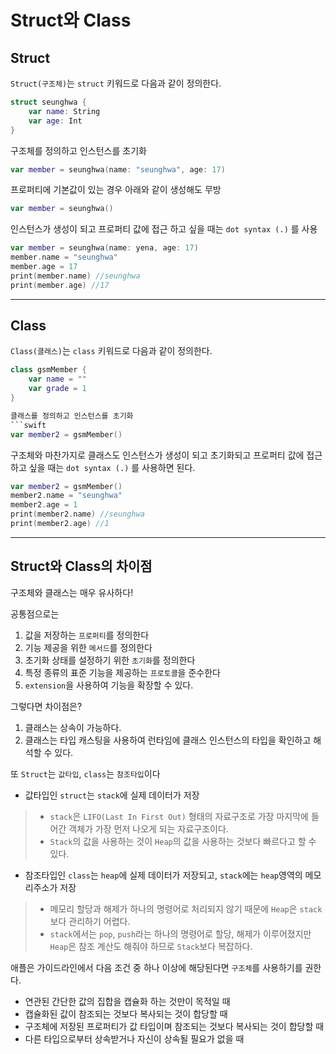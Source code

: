 # Struct와 Class

## Struct 
`Struct(구조체)`는 `struct` 키워드로 다음과 같이 정의한다.
```swift
struct seunghwa {
    var name: String
    var age: Int
}
```

구조체를 정의하고 인스턴스를 초기화 
```swift
var member = seunghwa(name: "seunghwa", age: 17)
```

프로퍼티에 기본값이 있는 경우 아래와 같이 생성해도 무방
```swift
var member = seunghwa()
```

인스턴스가 생성이 되고 프로퍼티 값에 접근 하고 싶을 때는 `dot syntax (.)` 를 사용
```swift
var member = seunghwa(name: yena, age: 17)
member.name = "seunghwa"
member.age = 17
print(member.name) //seunghwa
print(member.age) //17
```

***

## Class

`Class(클래스)`는 `class` 키워드로 다음과 같이 정의한다.
```swift
class gsmMember {
    var name = ""
    var grade = 1
}

클래스를 정의하고 인스턴스를 초기화 
```swift
var member2 = gsmMember()
```

구조체와 마찬가지로 클래스도 인스턴스가 생성이 되고 초기화되고 프로퍼티 값에 접근 하고 싶을 때는 `dot syntax (.)` 를 사용하면 된다.
```swift
var member2 = gsmMember()
member2.name = "seunghwa"
member2.age = 1
print(member2.name) //seunghwa
print(member2.age) //1
```

***

## Struct와 Class의 차이점

구조체와 클래스는 매우 유사하다!

공통점으로는 
1. 값을 저장하는 `프로퍼티`를 정의한다
2. 기능 제공을 위한 `메서드`를 정의한다
3. 초기화 상태를 설정하기 위한 `초기화`를 정의한다
4. 특정 종류의 표준 기능을 제공하는 `프로토콜`을 준수한다
5. `extension`을 사용하여 기능을 확장할 수 있다.

그렇다면 차이점은?
1. 클래스는 상속이 가능하다.
2. 클래스는 타입 캐스팅을 사용하여 런타임에 클래스 인스턴스의 타입을 확인하고 해석할 수 있다.

또 `Struct`는 `값타입`, `class`는 `참조타입`이다

- 값타입인 `struct`는 `stack`에 실제 데이터가 저장
> - `stack`은 `LIFO(Last In First Out)` 형태의 자료구조로 가장 마지막에 들어간 객체가 가장 먼저 나오게 되는 자료구조이다.
> - `Stack`의 값을 사용하는 것이 `Heap`의 값을 사용하는 것보다 빠르다고 할 수 있다.

- 참조타입인 `class`는 `heap`에 실제 데이터가 저장되고, `stack`에는 `heap`영역의 메모리주소가 저장
> - 메모리 할당과 해제가 하나의 명령어로 처리되지 않기 때문에 `Heap`은 `stack`보다 관리하기 어렵다.
> - `stack`에서는 `pop`, `push`라는 하나의 명령어로 할당, 해제가 이루어졌지만 `Heap`은 참조 계산도 해줘야 하므로 `Stack`보다 복잡하다.

애플은 가이드라인에서 다음 조건 중 하나 이상에 해당된다면 `구조체`를 사용하기를 권한다.

- 연관된 간단한 값의 집합을 캡슐화 하는 것만이 목적일 때 
- 캡슐화된 값이 참조되는 것보다 복사되는 것이 합당할 때
- 구조체에 저장된 프로퍼티가 값 타입이며 참조되는 것보다 복사되는 것이 합당할 때
- 다른 타입으로부터 상속받거나 자신이 상속될 필요가 없을 때 